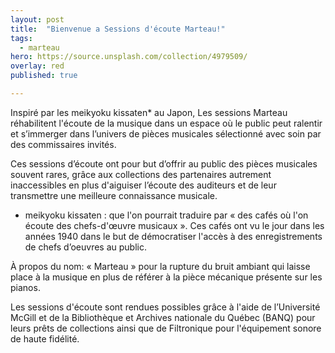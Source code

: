 ```yaml
---
layout: post
title:  "Bienvenue a Sessions d'écoute Marteau!"
tags:
  - marteau
hero: https://source.unsplash.com/collection/4979509/
overlay: red
published: true

---
```


Inspiré par les meikyoku kissaten* au Japon, Les sessions Marteau réhabilitent l'écoute de la musique dans un espace où le public peut ralentir et s’immerger dans l’univers de pièces musicales sélectionné avec soin par des commissaires invités.

Ces sessions d’écoute ont pour but d’offrir au public des pièces musicales souvent rares, grâce aux collections des partenaires autrement inaccessibles en plus d'aiguiser l’écoute des auditeurs et de leur transmettre une meilleure connaissance musicale.

* meikyoku kissaten : que l'on pourrait traduire par « des cafés où l'on écoute des chefs-d'œuvre musicaux ». Ces cafés ont vu le jour dans les années 1940 dans le but de démocratiser l'accès à des enregistrements de chefs d’oeuvres au public.

À propos du nom: « Marteau » pour la rupture du bruit ambiant qui laisse place à la musique en plus de référer à la pièce mécanique présente sur les pianos.

Les sessions d'écoute sont rendues possibles grâce à l'aide de l’Université McGill et de la Bibliothèque et Archives nationale du Québec (BANQ) pour leurs prêts de collections ainsi que de Filtronique pour l'équipement sonore de haute fidélité.

